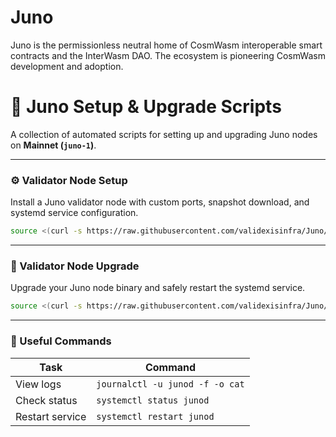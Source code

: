 # Juno
Juno is the permissionless neutral home of CosmWasm interoperable smart contracts and the InterWasm DAO. The ecosystem is pioneering CosmWasm development and adoption.

# 🌟 Juno Setup & Upgrade Scripts

A collection of automated scripts for setting up and upgrading Juno nodes on **Mainnet (`juno-1`)**.

---

### ⚙️ Validator Node Setup  
Install a Juno validator node with custom ports, snapshot download, and systemd service configuration.

~~~bash
source <(curl -s https://raw.githubusercontent.com/validexisinfra/Juno/main/installmain.sh)
~~~
---

### 🔄 Validator Node Upgrade 
Upgrade your Juno node binary and safely restart the systemd service.

~~~bash
source <(curl -s https://raw.githubusercontent.com/validexisinfra/Juno/main/upgrademain.sh)
~~~

---

### 🧰 Useful Commands

| Task            | Command                                 |
|-----------------|------------------------------------------|
| View logs       | `journalctl -u junod -f -o cat`        |
| Check status    | `systemctl status junod`              |
| Restart service | `systemctl restart junod`             |
